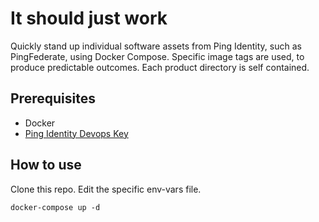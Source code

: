 # It should just work

Quickly stand up individual software assets from Ping Identity, such as PingFederate, using Docker Compose.  Specific image tags are used, to produce predictable outcomes.  Each product directory is self contained.

## Prerequisites

* Docker
* [Ping Identity Devops Key](https://pingidentity-devops.gitbook.io/devops/getstarted/devopsregistration)

## How to use

Clone this repo.  Edit the specific env-vars file.

```
docker-compose up -d
```
